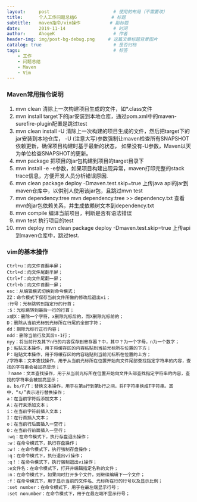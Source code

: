 ```yaml
---
layout:     post                        # 使用的布局（不需要改）
title:      个人工作问题总结6             # 标题 
subtitle:   maven指令/vim操作           # 副标题
date:       2019-11-14                  # 时间
author:     AhogeK                      # 作者
header-img: img/post-bg-debug.png     # 这篇文章标题背景图片
catalog: true                           # 是否归档
tags:                                   # 标签
    - 工作
    - 问题总结
    - Maven
    - Vim
---
```

### Maven常用指令说明
1. mvn clean
    清除上一次构建项目生成的文件，如*.class文件
2. mvn install
    target下的jar安装到本地仓库，通过pom.xml中的maven-surefire-plugin配置是跳过test
3. mvn clean install -U
     清除上一次构建的项目生成的文件，然后把target下的jar安装到本地仓库，  -U (注意大写)参数强制让maven检查所有SNAPSHOT依赖更新，确保项目构建时基于最新的状态， 如果没有-U参数，Maven以天为单位检查SNAPSHOT的更新。
4. mvn package
    把项目的jar包构建到项目的target目录下
5. mvn install -e
    -e参数，如果项目构建出现异常，maven打印完整的stack trace信息，方便开发人员分析错误原因.
6. mvn clean package deploy -Dmaven.test.skip=true
    上传java api的jar到maven仓库中，以供别人使用该jar包，且跳过mvn test
7. mvn dependency:tree
    mvn dependency:tree >> dependency.txt 查看mvn的jar包依赖关系，并生成依赖树文本到dependency.txt
8. mvn compile 
    编译当前项目，判断是否有语法错误
9. mvn test 
    执行项目的test
10. mvn deploy
    mvn clean package deploy -Dmaven.test.skip=true 上传api到maven仓库中，跳过test.

### vim的基本操作
```
Ctrl+u：向文件首翻半屏；
Ctrl+d：向文件尾翻半屏；
Ctrl+f：向文件尾翻一屏；
Ctrl+b：向文件首翻一屏；
esc：从编辑模式切换到命令模式；
ZZ：命令模式下保存当前文件所做的修改后退出vi；
:行号：光标跳转到指定行的行首；
:$：光标跳转到最后一行的行首；
x或X：删除一个字符，x删除光标后的，而X删除光标前的；
D：删除从当前光标到光标所在行尾的全部字符；
dd：删除光标行正行内容；
ndd：删除当前行及其后n-1行；
nyy：将当前行及其下n行的内容保存到寄存器？中，其中？为一个字母，n为一个数字；
p：粘贴文本操作，用于将缓存区的内容粘贴到当前光标所在位置的下方；
P：粘贴文本操作，用于将缓存区的内容粘贴到当前光标所在位置的上方；
/字符串：文本查找操作，用于从当前光标所在位置开始向文件尾部查找指定字符串的内容，查找的字符串会被加亮显示；
？name：文本查找操作，用于从当前光标所在位置开始向文件头部查找指定字符串的内容，查找的字符串会被加亮显示；
a，bs/F/T：替换文本操作，用于在第a行到第b行之间，将F字符串换成T字符串。其中，“s/”表示进行替换操作；
a：在当前字符后添加文本；
A：在行末添加文本；
i：在当前字符前插入文本；
I：在行首插入文本；
o：在当前行后面插入一空行；
O：在当前行前面插入一空行；
:wq：在命令模式下，执行存盘退出操作；
:w：在命令模式下，执行存盘操作；
:w！：在命令模式下，执行强制存盘操作；
:q：在命令模式下，执行退出vi操作；
:q！：在命令模式下，执行强制退出vi操作；
:e文件名：在命令模式下，打开并编辑指定名称的文件；
:n：在命令模式下，如果同时打开多个文件，则继续编辑下一个文件；
:f：在命令模式下，用于显示当前的文件名、光标所在行的行号以及显示比例；
:set number：在命令模式下，用于在最左端显示行号；
:set nonumber：在命令模式下，用于在最左端不显示行号；
```

